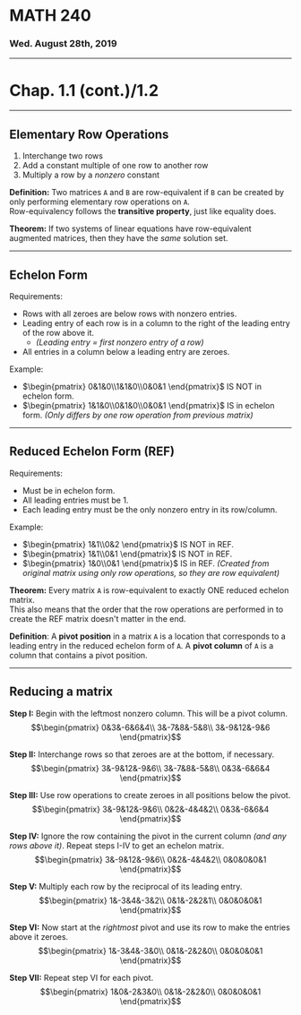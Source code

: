 # MATH 240
### Wed. August 28th, 2019
---

# Chap. 1.1 (cont.)/1.2
---
## Elementary Row Operations
1. Interchange two rows
2. Add a constant multiple of one row to another row
3. Multiply a row by a _nonzero_ constant

__Definition:__ Two matrices `A` and `B` are row-equivalent if `B` can be created by only performing elementary row operations on `A`.  
Row-equivalency follows the __transitive property__, just like equality does.

__Theorem:__ If two systems of linear equations have row-equivalent augmented matrices, then they have the _same_ solution set.

---
## Echelon Form
Requirements:
* Rows with all zeroes are below rows with nonzero entries.
* Leading entry of each row is in a column to the right of the leading entry of the row above it.
    - _(Leading entry = first nonzero entry of a row)_
* All entries in a column below a leading entry are zeroes.

Example:
* $\begin{pmatrix}
0&1&0\\1&1&0\\0&0&1
\end{pmatrix}$ IS NOT in echelon form.
* $\begin{pmatrix}
1&1&0\\0&1&0\\0&0&1
\end{pmatrix}$ IS in echelon form. _(Only differs by one row operation from previous matrix)_

---
## Reduced Echelon Form (REF)
Requirements:
* Must be in echelon form.
* All leading entries must be 1.
* Each leading entry must be the only nonzero entry in its row/column.

Example:
* $\begin{pmatrix}
1&1\\0&2
\end{pmatrix}$ IS NOT in REF.
* $\begin{pmatrix}
1&1\\0&1
\end{pmatrix}$ IS NOT in REF.
* $\begin{pmatrix}
1&0\\0&1
\end{pmatrix}$ IS in REF. _(Created from original matrix using only row operations, so they are row equivalent)_

__Theorem:__ Every matrix `A` is row-equivalent to exactly ONE reduced echelon matrix.  
This also means that the order that the row operations are performed in to create the REF matrix doesn't matter in the end.

__Definition__: A __pivot position__ in a matrix `A` is a location that corresponds to a leading entry in the reduced echelon form of `A`.  A __pivot column__ of `A` is a column that contains a pivot position.

---
## Reducing a matrix
__Step I:__ Begin with the leftmost nonzero column. This will be a pivot column. 
$$\begin{pmatrix}
0&3&-6&6&4\\
3&-7&8&-5&8\\
3&-9&12&-9&6
\end{pmatrix}$$
 
__Step II:__ Interchange rows so that zeroes are at the bottom, if necessary.
$$\begin{pmatrix}
3&-9&12&-9&6\\
3&-7&8&-5&8\\
0&3&-6&6&4
\end{pmatrix}$$

__Step III:__ Use row operations to create zeroes in all positions below the pivot.
$$\begin{pmatrix}
3&-9&12&-9&6\\
0&2&-4&4&2\\
0&3&-6&6&4
\end{pmatrix}$$

__Step IV:__ Ignore the row containing the pivot in the current column _(and any rows above it)_. Repeat steps I-IV to get an echelon matrix.
$$\begin{pmatrix}
3&-9&12&-9&6\\
0&2&-4&4&2\\
0&0&0&0&1
\end{pmatrix}$$

__Step V:__ Multiply each row by the reciprocal of its leading entry.
$$\begin{pmatrix}
1&-3&4&-3&2\\
0&1&-2&2&1\\
0&0&0&0&1
\end{pmatrix}$$

__Step VI:__ Now start at the _rightmost_ pivot and use its row to make the entries above it zeroes.
$$\begin{pmatrix}
1&-3&4&-3&0\\
0&1&-2&2&0\\
0&0&0&0&1
\end{pmatrix}$$

__Step VII:__ Repeat step VI for each pivot.
$$\begin{pmatrix}
1&0&-2&3&0\\
0&1&-2&2&0\\
0&0&0&0&1
\end{pmatrix}$$
